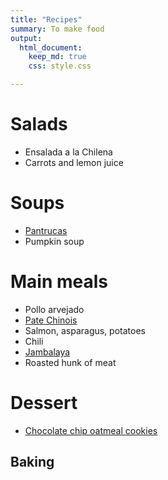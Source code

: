 ```yaml
---
title: "Recipes"
summary: To make food
output:
  html_document:
    keep_md: true
    css: style.css

---
```


# Salads
- Ensalada a la Chilena
- Carrots and lemon juice


# Soups
- [Pantrucas](https://www.jeremylabrecque.org/recipes/pantrucas)
- Pumpkin soup


# Main meals
- Pollo arvejado
- [Pate Chinois](https://www.ricardocuisine.com/en/recipes/5541-pate-chinois-shepherd-s-pie)
- Salmon, asparagus, potatoes
- Chili
- [Jambalaya](https://www.jeremylabrecque.org/recipes/jambalaya)
- Roasted hunk of meat 


# Dessert     
- [Chocolate chip oatmeal cookies](https://www.jeremylabrecque.org/recipes/chocolate_chip_oatmeal_cookies)

## Baking
